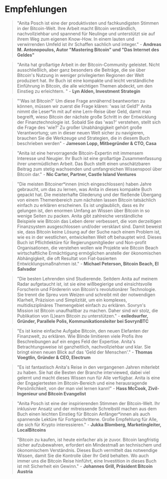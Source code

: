 # Empfehlungen

> "Anita Posch ist eine der produktivsten und fachkundigsten Stimmen in der Bitcoin-Welt. Ihre Arbeit macht Bitcoin verständlich, nachvollziehbar und spannend für Neulinge und unterstützt sie auf ihrem Weg zum eigenen Know-How. In einem lauten und verwirrenden Umfeld ist ihr Schaffen sachlich und integer." - **Andreas M. Antonopoulos, Autor "Mastering Bitcoin" und "Das Internet des Geldes"**

> "Anita hat großartige Arbeit in der Bitcoin-Community geleistet. Nicht ausschließlich, aber ganz besonders die Beiträge, die sie über Bitcoin's Nutzung in weniger privilegierten Regionen der Welt produziert hat. Ihr Buch ist eine kompakte und leicht verständliche Einführung in Bitcoin, die alle wichtigen Themen abdeckt, um den Einstieg zu erleichtern. " - **Lyn Alden, Investment Strategin**

> "'Was ist Bitcoin?' Um diese Frage annähernd beantworten zu können, müssen wir zuerst die Frage klären: 'was ist Geld?' Anita nimmt die Leser*in mit auf eine Lern-Reise über Geld, damit man begreift, wieso Bitcoin der nächste große Schritt in der Entwicklung der Finanztechnologie ist. Sobald Sie das 'was?' verstehen, stellt sich die Frage des 'wie?' Zu großer Unabhängigkeit gehört große Verantwortung; um in dieser neuen Welt sicher zu navigieren, brauchen Sie die Werkzeuge und Strategien, die in diesem Buch beschrieben werden" - **Jameson Lopp, Mitbegründer & CTO, Casa**

> "Anita ist eine hervorragende Bitcoin-Expertin mit immensem Interesse und Neugier. Ihr Buch ist eine großartige Zusammenfassung ihrer unermüdlichen Arbeit. Das Buch stellt einen unschätzbaren Beitrag zum stetig wachsenden und umfangreichen Wissenspool über Bitcoin dar." - **Nic Carter, Partner, Castle Island Ventures**

> "Die meisten Bitcoiner*innen (mich eingeschlossen) haben Jahre gebraucht, um das zu lernen, was Anita in dieses kompakte Buch gepackt hat. Die meisterhafte Gliederung und der fließende Übergang von einem Themenbereich zum nächsten lassen Bitcoin tatsächlich einfach zu erklären erscheinen. Es ist unglaublich, dass es ihr gelungen ist, den enormen Umfang an Wissen über Bitcoin in so wenige Seiten zu packen. Anita gibt zahlreiche verständliche Beispiele wie Bitcoin das Leben derer verbessert, die vom derzeitigen Finanzsystem ausgeschlossen und/oder versklavt sind. Damit beweist sie, dass Bitcoin keine Lösung auf der Suche nach einem Problem ist, wie es in der westlichen, entwickelten Welt oft behauptet wird. Dieses Buch ist Pflichtlektüre für Regierungsmitglieder und Non-profit Organisationen, die verstehen wollen wie Projekte wie Bitcoin Beach wirtschaftliche Ermächtigung ermöglichen anstelle der ökonomischen Abhängigkeit, die oft Resultat von Fiat-basierten Entwicklungsmaßnahmen ist." - **Michael Peterson, Bitcoin Beach, El Salvador**

> "Die besten Lehrenden sind Studierende. Seitdem Anita auf meinem Radar aufgetaucht ist, ist sie eine wißbegierige und einsichtsvolle Forscherin und Fördererin von Bitcoin's revolutionärer Technologie. Sie trennt die Spreu vom Weizen und schreibt mit der notwendigen Klarheit, Präzision und Simplizität, um ein komplexes, multidisziplinäres Themengebiet einfach zu erklären. Sovryn's Mission ist Bitcoin unaufhaltbar zu machen. Daher sind wir stolz, die Publikation von (L)earn Bitcoin zu unterstützen." - **exiledsurfer, Gründer, Parallele Polis, Kommunikationsleiter bei SovrynBTC**

> "Es ist keine einfache Aufgabe Bitcoin, den neuen Elefanten der Finanzwelt, zu erklären. Wie Blinde limitieren viele Profis ihre Beschreibungen auf ein enges Feld der Expertise. Anita's Betrachtungsweise ist ganzheitlich, nachvollziehbar und klar. Sie bringt einen neuen Blick auf das 'Geld der Menschen'." - **Thomas Voegtlin, Gründer & CEO, Electrum**

> "Es ist fantastisch Anita's Reise in den vergangenen Jahren miterlebt zu haben. Sie hat die Besten der Branche interviewed, dabei viel gelernt und macht dieses Wissen nun für Alle verfügbar. Anita is eine der Engagiertesten im Bitcoin-Bereich und eine herausragende Persönlichkeit, von der man viel lernen kann!" - **Hass McCook, Zivil-Ingenieur und Bitcoin Evangelist**

> "Anita Posch ist eine der inspirierenden Stimmen der Bitcoin-Welt. Ihr inklusiver Ansatz und der mitreissende Schreibstil machen aus dem Buch einen leichten Einstieg für Bitcoin Anfänger*innen als auch spannende Lektüre für Fortgeschrittene. Große Empfehlung für Alle, die sich für Krypto interessieren." - **Jukka Blomberg, Marketingleiter, LocalBitcoins**

> "Bitcoin zu kaufen, ist heute einfacher als je zuvor. Bitcoin langfristig sicher aufzubewahren, erfordert ein Mindestmaß an technischem und ökonomischem Verständnis. Dieses Buch vermittelt das notwendige Wissen, damit Sie die Kontrolle über Ihr Geld behalten. Wo auch immer uns die Bitcoin Reise hinführt, eine Investition in dieses Buch ist mit Sicherheit ein Gewinn." - **Johannes Grill, Präsident Bitcoin Austria**


